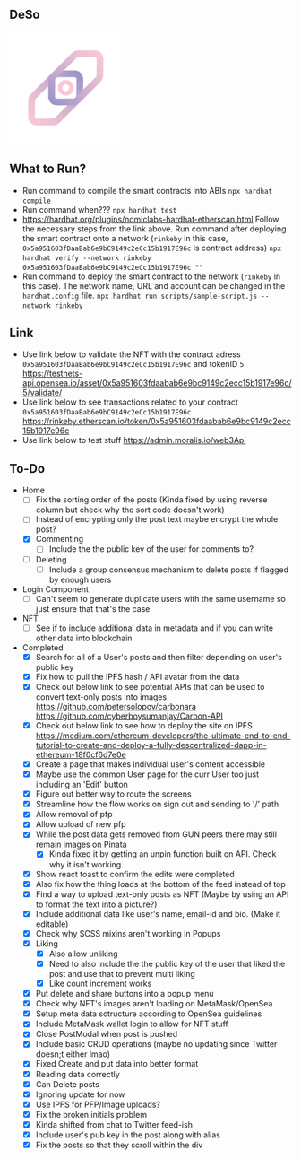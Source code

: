 ## DeSo
<img src="./public/images/Logo.png" width="200" height="200" />

## What to Run?
- Run command to compile the smart contracts into ABIs
    `npx hardhat compile`
- Run command when???
    `npx hardhat test`
- https://hardhat.org/plugins/nomiclabs-hardhat-etherscan.html
    Follow the necessary steps from the link above.
    Run command after deploying the smart contract onto a network (`rinkeby` in this case, `0x5a951603fDaaBab6e9bC9149c2eCc15b1917E96c` is contract address)
    `npx hardhat verify --network rinkeby 0x5a951603fDaaBab6e9bC9149c2eCc15b1917E96c ""`
- Run command to deploy the smart contract to the network (`rinkeby` in this case). The network name, URL and account can be changed in the `hardhat.config` file.
    `npx hardhat run scripts/sample-script.js --network rinkeby`
## Link
- Use link below to validate the NFT with the contract adress `0x5a951603fDaaBab6e9bC9149c2eCc15b1917E96c` and tokenID `5`
    https://testnets-api.opensea.io/asset/0x5a951603fdaabab6e9bc9149c2ecc15b1917e96c/5/validate/
- Use link below to see transactions related to your contract `0x5a951603fDaaBab6e9bC9149c2eCc15b1917E96c`
    https://rinkeby.etherscan.io/token/0x5a951603fdaabab6e9bc9149c2ecc15b1917e96c
- Use link below to test stuff
    https://admin.moralis.io/web3Api
## To-Do
* Home
    - [ ] Fix the sorting order of the posts (Kinda fixed by using reverse column but check why the sort code doesn't work)
    - [ ] Instead of encrypting only the post text maybe encrypt the whole post?
    - [x] Commenting
        - [ ] Include the the public key of the user for comments to?
    - [ ] Deleting
        - [ ] Include a group consensus mechanism to delete posts if flagged by enough users
* Login Component
    - [ ] Can't seem to generate duplicate users with the same username so just ensure that that's the case
* NFT
	- [ ] See if to include additional data in metadata and if you can write other data into blockchain
* Completed
    - [x] Search for all of a User's posts and then filter depending on user's public key
    - [x] Fix how to pull the IPFS hash / API avatar from the data
    - [x] Check out below link to see potential APIs that can be used to convert text-only posts into images
        https://github.com/petersolopov/carbonara
        https://github.com/cyberboysumanjay/Carbon-API
    - [x] Check out below link to see how to deploy the site on IPFS
        https://medium.com/ethereum-developers/the-ultimate-end-to-end-tutorial-to-create-and-deploy-a-fully-descentralized-dapp-in-ethereum-18f0cf6d7e0e
    - [x] Create a page that makes individual user's content accessible
    - [x] Maybe use the common User page for the curr User too just including an 'Edit' button
    - [x] Figure out better way to route the screens
    - [x] Streamline how the flow works on sign out and sending to '/' path
    - [x] Allow removal of pfp
    - [x] Allow upload of new pfp
    - [x] While the post data gets removed from GUN peers there may still remain images on Pinata
        -  [x] Kinda fixed it by getting an unpin function built on API. Check why it isn't working.
    - [x] Show react toast to confirm the edits were completed
    - [x] Also fix how the thing loads at the bottom of the feed instead of top
    - [x] Find a way to upload text-only posts as NFT (Maybe by using an API to format the text into a picture?)
    - [x] Include additional data like user's name, email-id and bio. (Make it editable)
    - [x] Check why SCSS mixins aren't working in Popups
    - [x] Liking
        - [x] Also allow unliking
        - [x] Need to also include the the public key of the user that liked the post and use that to prevent multi liking
        - [x] Like count increment works
    - [x] Put delete and share buttons into a popup menu
	- [x] Check why NFT's images aren't loading on MetaMask/OpenSea
	- [x] Setup meta data sctructure according to OpenSea guidelines
    - [x] Include MetaMask wallet login to allow for NFT stuff
    - [x] Close PostModal when post is pushed
    - [x] Include basic CRUD operations (maybe no updating since Twitter doesn;t either lmao) 
    - [x] Fixed Create and put data into better format
    - [x] Reading data correctly
    - [x] Can Delete posts
    - [x] Ignoring update for now
    - [x] Use IPFS for PFP/Image uploads?
    - [x] Fix the broken initials problem
    - [x] Kinda shifted from chat to Twitter feed-ish
    - [x] Include user's pub key in the post along with alias
    - [x] Fix the posts so that they scroll within the div